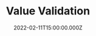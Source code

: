 ---
title: Value Validation
description: Description here
date: 2022-02-11T15:00:00.000Z
released: false
---